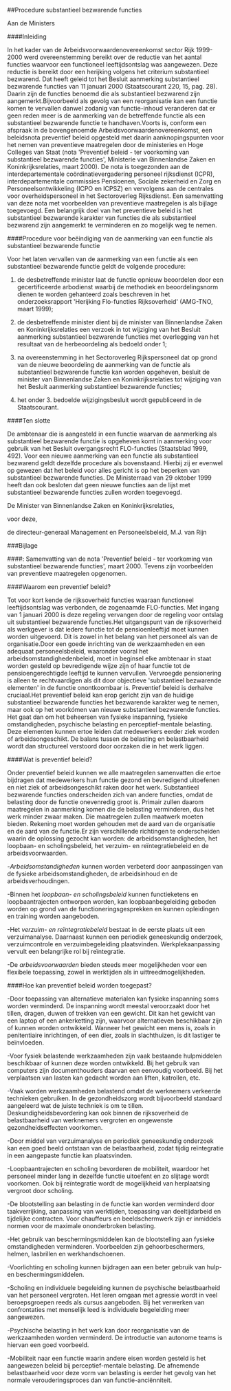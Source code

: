 <meta http-equiv='Content-Type' content='text/html; charset=utf-8' />

##Procedure substantieel bezwarende functies

Aan de Ministers

####Inleiding

In het kader van de Arbeidsvoorwaardenovereenkomst sector Rijk 1999-2000 werd overeenstemming bereikt over de reductie van het aantal functies waarvoor een functioneel leeftijdsontslag was aangewezen. Deze reductie is bereikt door een herijking volgens het criterium substantieel bezwarend. Dat heeft geleid tot het Besluit aanmerking substantieel bezwarende functies van 11 januari 2000 (Staatscourant 220, 15, pag. 28). Daarin zijn de functies benoemd die als substantieel bezwarend zijn aangemerkt.Bijvoorbeeld als gevolg van een reorganisatie kan een functie komen te vervallen danwel zodanig van functie-inhoud veranderen dat er geen reden meer is de aanmerking van de betreffende functie als een substantieel bezwarende functie te handhaven.Voorts is, conform een afspraak in de bovengenoemde Arbeidsvoorwaardenovereenkomst, een beleidsnota preventief beleid opgesteld met daarin aanknopingspunten voor het nemen van preventieve maatregelen door de ministeries en Hoge Colleges van Staat (nota 'Preventief beleid - ter voorkoming van substantieel bezwarende functies', Ministerie van Binnenlandse Zaken en Koninkrijksrelaties, maart 2000). De nota is toegezonden aan de interdepartementale coördinatievergadering personeel rijksdienst (ICPR), interdepartementale commissies Pensioenen, Sociale zekerheid en Zorg en Personeelsontwikkeling (ICPO en ICPSZ) en vervolgens aan de centrales voor overheidspersoneel in het Sectoroverleg Rijksdienst. Een samenvatting van deze nota met voorbeelden van preventieve maatregelen is als bijlage toegevoegd. Een belangrijk doel van het preventieve beleid is het substantieel bezwarende karakter van functies die als substantieel bezwarend zijn aangemerkt te verminderen en zo mogelijk weg te nemen. 

####Procedure voor beëindiging van de aanmerking van een functie als substantieel bezwarende functie

Voor het laten vervallen van de aanmerking van een functie als een substantieel bezwarende functie geldt de volgende procedure: 

1. de desbetreffende minister laat de functie opnieuw beoordelen door een gecertificeerde arbodienst waarbij de methodiek en beoordelingsnorm dienen te worden gehanteerd zoals beschreven in het onderzoeksrapport 'Herijking Flo-functies Rijksoverheid' (AMG-TNO, maart 1999);  

2. de desbetreffende minister dient bij de minister van Binnenlandse Zaken en Koninkrijksrelaties een verzoek in tot wijziging van het Besluit aanmerking substantieel bezwarende functies met overlegging van het resultaat van de herbeoordeling als bedoeld onder 1;  

3. na overeenstemming in het Sectoroverleg Rijkspersoneel dat op grond van de nieuwe beoordeling de aanmerking van de functie als substantieel bezwarende functie kan worden opgeheven, besluit de minister van Binnenlandse Zaken en Koninkrijksrelaties tot wijziging van het Besluit aanmerking substantieel bezwarende functies;  

4. het onder 3. bedoelde wijzigingsbesluit wordt gepubliceerd in de Staatscourant.    

####Ten slotte

De ambtenaar die is aangesteld in een functie waarvan de aanmerking als substantieel bezwarende functie is opgeheven komt in aanmerking voor gebruik van het Besluit overgangsrecht FLO-functies (Staatsblad 1999, 492). Voor een nieuwe aanmerking van een functie als substantieel bezwarend geldt dezelfde procedure als bovenstaand. Hierbij zij er evenwel op gewezen dat het beleid voor alles gericht is op het beperken van substantieel bezwarende functies. De Ministerraad van 29 oktober 1999 heeft dan ook besloten dat geen nieuwe functies aan de lijst met substantieel bezwarende functies zullen worden toegevoegd.  

De 
Minister van Binnenlandse Zaken en Koninkrijksrelaties,

voor deze,

de 
directeur-generaal Management en Personeelsbeleid,
M.J. van Rijn   

###Bijlage 

####: Samenvatting van de nota 'Preventief beleid - ter voorkoming van substantieel bezwarende functies', maart 2000. Tevens zijn voorbeelden van preventieve maatregelen opgenomen.

####Waarom een preventief beleid?

Tot voor kort kende de rijksoverheid functies waaraan functioneel leeftijdsontslag was verbonden, de zogenaamde FLO-functies. Met ingang van 1 januari 2000 is deze regeling vervangen door de regeling voor ontslag uit substantieel bezwarende functies.Het uitgangspunt van de rijksoverheid als werkgever is dat iedere functie tot de pensioenleeftijd moet kunnen worden uitgevoerd. Dit is zowel in het belang van het personeel als van de organisatie.Door een goede inrichting van de werkzaamheden en een adequaat personeelsbeleid, waaronder vooral het arbeidsomstandighedenbeleid, moet in beginsel elke ambtenaar in staat worden gesteld op bevredigende wijze zijn of haar functie tot de pensioengerechtigde leeftijd te kunnen vervullen. Vervroegde pensionering is alleen te rechtvaardigen als dit door objectieve 'substantieel bezwarende elementen' in de functie onontkoombaar is. Preventief beleid is derhalve cruciaal.Het preventief beleid kan erop gericht zijn van de huidige substantieel bezwarende functies het bezwarende karakter weg te nemen, maar ook op het voorkómen van nieuwe substantieel bezwarende functies. Het gaat dan om het beheersen van fysieke inspanning, fysieke omstandigheden, psychische belasting en perceptief-mentale belasting. Deze elementen kunnen ertoe leiden dat medewerkers eerder ziek worden of arbeidsongeschikt. De balans tussen de belasting en belastbaarheid wordt dan structureel verstoord door oorzaken die in het werk liggen. 

####Wat is preventief beleid?

Onder preventief beleid kunnen we alle maatregelen samenvatten die ertoe bijdragen dat medewerkers hun functie gezond en bevredigend uitoefenen en niet ziek of arbeidsongeschikt raken door het werk. Substantieel bezwarende functies onderscheiden zich van andere functies, omdat de belasting door de functie onevenredig groot is. Primair zullen daarom maatregelen in aanmerking komen die de belasting verminderen, dus het werk minder zwaar maken. Die maatregelen zullen maatwerk moeten bieden. Rekening moet worden gehouden met de aard van de organisatie en de aard van de functie.Er zijn verschillende richtingen te onderscheiden waarin de oplossing gezocht kan worden: de arbeidsomstandigheden, het loopbaan- en scholingsbeleid, het verzuim- en reïntegratiebeleid en de arbeidsvoorwaarden.

-*Arbeidsomstandigheden* kunnen worden verbeterd door aanpassingen van de fysieke arbeidsomstandigheden, de arbeidsinhoud en de arbeidsverhoudingen.

-Binnen het *loopbaan- en scholingsbeleid* kunnen functieketens en loopbaantrajecten ontworpen worden, kan loopbaanbegeleiding geboden worden op grond van de functioneringsgesprekken en kunnen opleidingen en training worden aangeboden.

-Het *verzuim- en reïntegratiebeleid* bestaat in de eerste plaats uit een verzuimanalyse. Daarnaast kunnen een periodiek geneeskundig onderzoek, verzuimcontrole en verzuimbegeleiding plaatsvinden. Werkplekaanpassing vervult een belangrijke rol bij reïntegratie.

-De *arbeidsvoorwaarden* bieden steeds meer mogelijkheden voor een flexibele toepassing, zowel in werktijden als in uittreedmogelijkheden.

####Hoe kan preventief beleid worden toegepast?

-Door toepassing van alternatieve materialen kan fysieke inspanning soms worden verminderd. De inspanning wordt meestal veroorzaakt door het tillen, dragen, duwen of trekken van een gewicht. Dit kan het gewicht van een laptop of een ankerketting zijn, waarvoor alternatieven beschikbaar zijn of kunnen worden ontwikkeld. Wanneer het gewicht een mens is, zoals in penitentiaire inrichtingen, of een dier, zoals in slachthuizen, is dit lastiger te beïnvloeden.

-Voor fysiek belastende werkzaamheden zijn vaak bestaande hulpmiddelen beschikbaar of kunnen deze worden ontwikkeld. Bij het gebruik van computers zijn documenthouders daarvan een eenvoudig voorbeeld. Bij het verplaatsen van lasten kan gedacht worden aan liften, katrollen, etc.

-Vaak worden werkzaamheden belastend omdat de werknemers verkeerde technieken gebruiken. In de gezondheidszorg wordt bijvoorbeeld standaard aangeleerd wat de juiste techniek is om te tillen. Deskundigheidsbevordering kan ook binnen de rijksoverheid de belastbaarheid van werknemers vergroten en ongewenste gezondheidseffecten voorkomen.

-Door middel van verzuimanalyse en periodiek geneeskundig onderzoek kan een goed beeld ontstaan van de belastbaarheid, zodat tijdig reïntegratie in een aangepaste functie kan plaatsvinden.

-Loopbaantrajecten en scholing bevorderen de mobiliteit, waardoor het personeel minder lang in dezelfde functie uitoefent en zo slijtage wordt voorkomen. Ook bij reïntegratie wordt de mogelijkheid van herplaatsing vergroot door scholing.

-De blootstelling aan belasting in de functie kan worden verminderd door taakverrijking, aanpassing van werktijden, toepassing van deeltijdarbeid en tijdelijke contracten. Voor chauffeurs en beeldschermwerk zijn er inmiddels normen voor de maximale ononderbroken belasting.

-Het gebruik van beschermingsmiddelen kan de blootstelling aan fysieke omstandigheden verminderen. Voorbeelden zijn gehoorbeschermers, helmen, lasbrillen en werkhandschoenen.

-Voorlichting en scholing kunnen bijdragen aan een beter gebruik van hulp- en beschermingsmiddelen.

-Scholing en individuele begeleiding kunnen de psychische belastbaarheid van het personeel vergroten. Het leren omgaan met agressie wordt in veel beroepsgroepen reeds als cursus aangeboden. Bij het verwerken van confrontaties met menselijk leed is individuele begeleiding meer aangewezen.

-Psychische belasting in het werk kan door reorganisatie van de werkzaamheden worden verminderd. De introductie van autonome teams is hiervan een goed voorbeeld.

-Mobiliteit naar een functie waarin andere eisen worden gesteld is het aangewezen beleid bij perceptief-mentale belasting. De afnemende belastbaarheid voor deze vorm van belasting is eerder het gevolg van het normale verouderingsproces dan van functie-anciënniteit.

